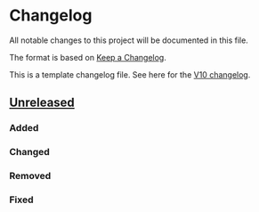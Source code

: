 # Changelog

All notable changes to this project will be documented in this file.

The format is based on [Keep a Changelog](http://keepachangelog.com/en/1.0.0/).

This is a template changelog file.
See here for the [V10 changelog](https://github.com/owncloud/core/blob/stable10/CHANGELOG.md).

## [Unreleased]
### Added

### Changed

### Removed

### Fixed

[Unreleased]: https://github.com/owncloud/core/compare/stable10...master

